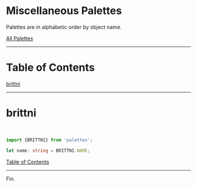 <!--suppress JSUnresolvedLibraryURL -->

# Miscellaneous Palettes

Palettes are in alphabetic order by object name.

[All Palettes](../all-palettes.md)

----

# Table of Contents

[brittni](#brittni)

----

# brittni

<!-- Coolors Palette Widget -->
<script src="https://coolors.co/palette-widget/widget.js"></script>
<script data-id="031196377224963245">new CoolorsPaletteWidget("031196377224963245", ["121212","0437f1","0fff4f","7a00f5","ff6bb5"],"brittni"); </script>
<br/>

````typescript
import {BRITTNI} from 'palettes';

let name: string = BRITTNI.NAME;
````

[Table of Contents](#table-of-contents)

----

Fin.
